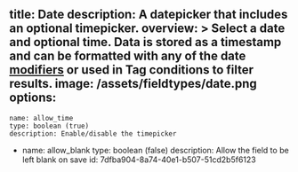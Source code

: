 title: Date
description: A datepicker that includes an optional timepicker.
overview: >
  Select a date and optional time. Data is stored as a timestamp and can be formatted with any of the date [modifiers](/modifiers) or used in Tag conditions to filter results.
image: /assets/fieldtypes/date.png
options:
  -
    name: allow_time
    type: boolean (true)
    description: Enable/disable the timepicker
  -
    name: allow_blank
    type: boolean (false)
    description: Allow the field to be left blank on save
id: 7dfba904-8a74-40e1-b507-51cd2b5f6123
